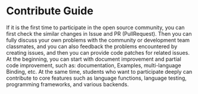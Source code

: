 # Contribute Guide

If it is the first time to participate in the open source community, you can first check the similar changes in Issue and PR (PullRequest). Then you can fully discuss your own problems with the community or development team classmates, and you can also feedback the problems encountered by creating issues, and then you can provide code patches for related issues. At the beginning, you can start with document improvement and partial code improvement, such as: documentation, Examples, multi-language Binding, etc. At the same time, students who want to participate deeply can contribute to core features such as language functions, language testing, programming frameworks, and various backends.

